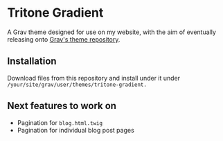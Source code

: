 # Tritone Gradient
A Grav theme designed for use on my website, with the aim of eventually releasing onto [Grav's theme repository](https://getgrav.org/downloads/themes).

## Installation
Download files from this repository and install under it under `/your/site/grav/user/themes/tritone-gradient.`

## Next features to work on
* Pagination for `blog.html.twig`
* Pagination for individual blog post pages